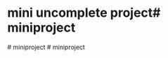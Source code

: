 # mini uncomplete project#   m i n i p r o j e c t  
 #   m i n i p r o j e c t  
 #   m i n i p r o j e c t  
 